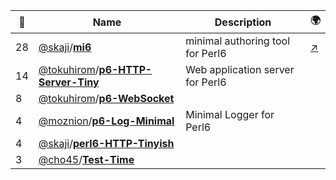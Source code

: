 |:star2: | Name | Description | 🌍|
|---|---|---|---|
|28|[@skaji](https://github.com/skaji)/[**mi6**](https://github.com/skaji/mi6)|minimal authoring tool for Perl6|[:arrow_upper_right:](https://www.cpan.org/authors/id/S/SK/SKAJI/Perl6/)|
|14|[@tokuhirom](https://github.com/tokuhirom)/[**p6-HTTP-Server-Tiny**](https://github.com/tokuhirom/p6-HTTP-Server-Tiny)|Web application server for Perl6||
|8|[@tokuhirom](https://github.com/tokuhirom)/[**p6-WebSocket**](https://github.com/tokuhirom/p6-WebSocket)|||
|4|[@moznion](https://github.com/moznion)/[**p6-Log-Minimal**](https://github.com/moznion/p6-Log-Minimal)|Minimal Logger for Perl6||
|4|[@skaji](https://github.com/skaji)/[**perl6-HTTP-Tinyish**](https://github.com/skaji/perl6-HTTP-Tinyish)|||
|3|[@cho45](https://github.com/cho45)/[**Test-Time**](https://github.com/cho45/Test-Time)|||

